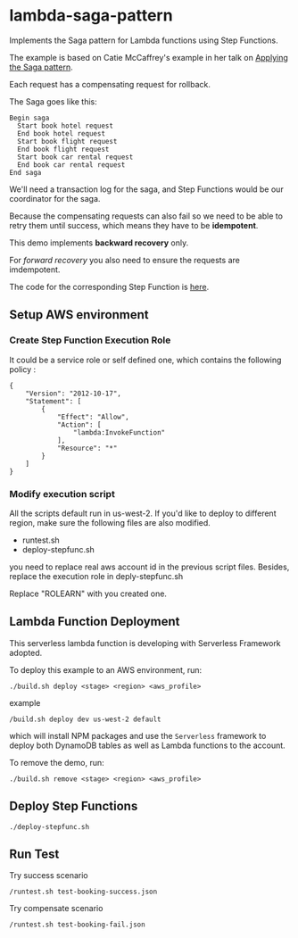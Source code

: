 # lambda-saga-pattern

Implements the Saga pattern for Lambda functions using Step Functions.

The example is based on Catie McCaffrey's example in her talk on [Applying the
Saga pattern](https://www.youtube.com/watch?v=xDuwrtwYHu8).

Each request has a compensating request for rollback.

The Saga goes like this:

```
Begin saga
  Start book hotel request
  End book hotel request
  Start book flight request
  End book flight request
  Start book car rental request
  End book car rental request  
End saga
```

We'll need a transaction log for the saga, and Step Functions would be our
coordinator for the saga.

Because the compensating requests can also fail so we need to be able to retry
them until success, which means they have to be **idempotent**.

This demo implements **backward recovery** only.

For *forward recovery* you also need to ensure the requests are imdempotent.

The code for the corresponding Step Function is [here](https://gist.github.com/theburningmonk/cf194c7dc5ac1f1acdb278d94eb1dfa7).

## Setup AWS environment

### Create Step Function Execution Role

It could be a service role or self defined one, which contains the following policy :

```shell
{
    "Version": "2012-10-17",
    "Statement": [
        {
            "Effect": "Allow",
            "Action": [
                "lambda:InvokeFunction"
            ],
            "Resource": "*"
        }
    ]
}
```

### Modify execution script

All the scripts default run in us-west-2. If you'd like to deploy to different region, make sure the following files are also modified.

* runtest.sh
* deploy-stepfunc.sh

you need to replace real aws account id in the previous script files.
Besides, replace the execution role in deply-stepfunc.sh

Replace "ROLEARN" with you created one.

## Lambda Function Deployment

This serverless lambda function is developing with Serverless  Framework adopted.

To deploy this example to an AWS environment, run:

`./build.sh deploy <stage> <region> <aws_profile>`

example

`/build.sh deploy dev us-west-2 default`

which will install NPM packages and use the `Serverless` framework to deploy both
DynamoDB tables as well as Lambda functions to the account.

To remove the demo, run:

`./build.sh remove <stage> <region> <aws_profile>`

## Deploy Step Functions

`./deploy-stepfunc.sh`

## Run Test

Try success scenario

`/runtest.sh test-booking-success.json`

Try compensate scenario

`/runtest.sh test-booking-fail.json`